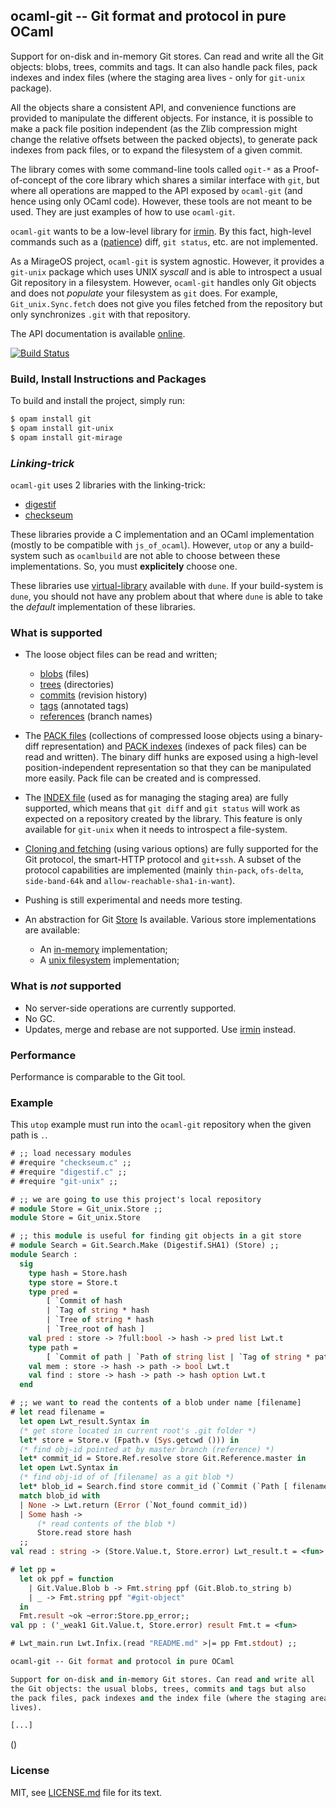 ## ocaml-git -- Git format and protocol in pure OCaml

Support for on-disk and in-memory Git stores. Can read and write all the Git
objects: blobs, trees, commits and tags. It can also handle pack files, pack
indexes and index files (where the staging area lives - only for `git-unix`
package).

All the objects share a consistent API, and convenience functions are provided
to manipulate the different objects. For instance, it is possible to make a pack
file position independent (as the Zlib compression might change the relative
offsets between the packed objects), to generate pack indexes from pack files,
or to expand the filesystem of a given commit.

The library comes with some command-line tools called `ogit-*` as a
Proof-of-concept of the core library which shares a similar interface with
`git`, but where all operations are mapped to the API exposed by `ocaml-git` (and
hence using only OCaml code). However, these tools are not meant to be used. They
are just examples of how to use `ocaml-git`.

`ocaml-git` wants to be a low-level library for [irmin][irmin]. By this fact,
high-level commands such as a ([patience][patience-diff]) diff, `git status`,
etc. are not implemented.

As a MirageOS project, `ocaml-git` is system agnostic. However, it provides a
`git-unix` package which uses UNIX _syscall_ and is able to introspect a usual Git
repository in a filesystem. However, `ocaml-git` handles only Git objects
and does not _populate_ your filesystem as `git` does. For example, `Git_unix.Sync.fetch` 
does not give you files fetched from the repository but only synchronizes `.git` with 
that repository.

The API documentation is available [online][documentation].

[![Build Status](https://travis-ci.org/mirage/ocaml-git.svg?branch=master)](https://travis-ci.org/mirage/ocaml-git)

### Build, Install Instructions and Packages

To build and install the project, simply run:
```sh
$ opam install git
$ opam install git-unix
$ opam install git-mirage
```

### _Linking-trick_

`ocaml-git` uses 2 libraries with the linking-trick:
* [digestif][digestif]
* [checkseum][checkseum]

These libraries provide a C implementation and an OCaml implementation (mostly
to be compatible with `js_of_ocaml`). However, `utop` or any a build-system such
as `ocamlbuild` are not able to choose between these implementations. So, you
must __explicitely__ choose one.

These libraries use [virtual-library][virtual-library] available with `dune`. If
your build-system is `dune`, you should not have any problem about that where
`dune` is able to take the _default_ implementation of these libraries.

### What is supported

* The loose object files can be read and written;
  - [blobs][blob] (files)
  - [trees][tree] (directories)
  - [commits][commit] (revision history)
  - [tags][tag] (annotated tags)
  - [references][reference] (branch names)

* The [PACK files][pack-file] (collections of compressed loose objects using a
  binary-diff representation) and [PACK indexes][pack-index] (indexes of pack
  files) can be read and written). The binary diff hunks are exposed using a
  high-level position-independent representation so that they can be manipulated
  more easily. Pack file can be created and is compressed.

* The [INDEX file][index] (used as for managing the staging area) are fully
  supported, which means that `git diff` and `git status` will work as expected
  on a repository created by the library. This feature is only available for
  `git-unix` when it needs to introspect a file-system.

* [Cloning and fetching][git-sync] (using various options) are fully supported
  for the Git protocol, the smart-HTTP protocol and `git+ssh`. A subset of the
  protocol capabilities are implemented (mainly `thin-pack`, `ofs-delta`,
  `side-band-64k` and `allow-reachable-sha1-in-want`).

* Pushing is still experimental and needs more testing.

* An abstraction for Git [Store][git-store]
  Is available. Various store implementations are available:
  - An [in-memory][git-store-memory] implementation;
  - A [unix filesystem][git-store-unix] implementation;

### What is *not* supported

* No server-side operations are currently supported.
* No GC.
* Updates, merge and rebase are not supported. Use [irmin][irmin] instead.

### Performance

Performance is comparable to the Git tool.

### Example

This `utop` example must run into the `ocaml-git` repository when the given path
is `.`.

```ocaml
# ;; load necessary modules
# #require "checkseum.c" ;;
# #require "digestif.c" ;;
# #require "git-unix" ;;

# ;; we are going to use this project's local repository
# module Store = Git_unix.Store ;; 
module Store = Git_unix.Store

# ;; this module is useful for finding git objects in a git store
# module Search = Git.Search.Make (Digestif.SHA1) (Store) ;;
module Search :
  sig
    type hash = Store.hash
    type store = Store.t
    type pred =
        [ `Commit of hash
        | `Tag of string * hash
        | `Tree of string * hash
        | `Tree_root of hash ]
    val pred : store -> ?full:bool -> hash -> pred list Lwt.t
    type path =
        [ `Commit of path | `Path of string list | `Tag of string * path ]
    val mem : store -> hash -> path -> bool Lwt.t
    val find : store -> hash -> path -> hash option Lwt.t
  end

# ;; we want to read the contents of a blob under name [filename]
# let read filename =
  let open Lwt_result.Syntax in
  (* get store located in current root's .git folder *)
  let* store = Store.v (Fpath.v (Sys.getcwd ())) in
  (* find obj-id pointed at by master branch (reference) *)
  let* commit_id = Store.Ref.resolve store Git.Reference.master in
  let open Lwt.Syntax in
  (* find obj-id of of [filename] as a git blob *)
  let* blob_id = Search.find store commit_id (`Commit (`Path [ filename ])) in
  match blob_id with
  | None -> Lwt.return (Error (`Not_found commit_id))
  | Some hash ->
      (* read contents of the blob *)
      Store.read store hash
  ;;
val read : string -> (Store.Value.t, Store.error) Lwt_result.t = <fun>

# let pp =
  let ok ppf = function
    | Git.Value.Blob b -> Fmt.string ppf (Git.Blob.to_string b)
    | _ -> Fmt.string ppf "#git-object"
  in
  Fmt.result ~ok ~error:Store.pp_error;;
val pp : ('_weak1 Git.Value.t, Store.error) result Fmt.t = <fun>

# Lwt_main.run Lwt.Infix.(read "README.md" >|= pp Fmt.stdout) ;;

ocaml-git -- Git format and protocol in pure OCaml

Support for on-disk and in-memory Git stores. Can read and write all
the Git objects: the usual blobs, trees, commits and tags but also
the pack files, pack indexes and the index file (where the staging area
lives).

[...]
```

()

### License

MIT, see [LICENSE.md][LICENSE.md] file for its text.

[documentation]: http://mirage.github.io/ocaml-git/
[irmin]: https://github.com/mirage/irmin
[patience-diff]: https://git-scm.com/docs/git-diff
[digestif]: https://github.com/mirage/digestif
[checkseum]: https://github.com/mirage/checkseum
[virtual-library]: https://dune.readthedocs.io/en/stable/variants.html
[blob]: http://mirage.github.io/ocaml-git/git/Git/Blob/module-type-S/index.html
[tree]: http://mirage.github.io/ocaml-git/git/Git/Tree/module-type-S/index.html
[commit]: http://mirage.github.io/ocaml-git/git/Git/Commit/module-type-S/index.html
[tag]: http://mirage.github.io/ocaml-git/git/Git/Tag/module-type-S/index.html
[reference]: http://mirage.github.io/ocaml-git/git/Git/Reference/module-type-S/index.html
[pack-file]: http://mirage.github.io/ocaml-git/git/Git/Pack/index.html
[pack-index]: http://mirage.github.io/ocaml-git/git/Git/Index_pack/index.html
[index]: http://mirage.github.io/ocaml-git/git-unix/Git_unix/Index/index.html
[git-sync]: http://mirage.github.io/ocaml-git/git/Git/Sync/module-type-S/index.html
[git-store]: http://mirage.github.io/ocaml-git/git/Git/Store/index.html
[git-store-memory]: http://mirage.github.io/ocaml-git/git/Git/Mem/index.html
[git-store-unix]: http://mirage.github.io/ocaml-git/git-unix/Git_unix/Store/index.html
[LICENSE.md]: ./LICENSE.md
